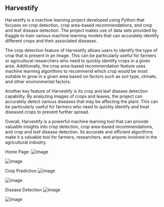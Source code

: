 ## Harvestify

Harvestify is a machine learning project developed using Python that focuses on crop  detection, crop area-based recommendations, and crop and leaf disease detection. The project makes use of data sets provided by Kaggle to train various machine learning models that can accurately identify different crops and their associated diseases.

The crop detection feature of Harvestify allows users to identify the type of crop that is present in an image. This can be particularly useful for farmers or agricultural researchers who need to quickly identify crops in a given area. Additionally, the crop area-based recommendation feature uses machine learning algorithms to recommend which crop would be most suitable to grow in a given area based on factors such as soil type, climate, and other environmental factors.

Another key feature of Harvestify is its crop and leaf disease detection capability. By analyzing images of crops and leaves, the project can accurately detect various diseases that may be affecting the plant. This can be particularly useful for farmers who need to quickly identify and treat diseased crops to prevent further spread.

Overall, Harvestify is a powerful machine learning tool that can provide valuable insights into crop detection, crop area-based recommendations, and crop and leaf disease detection. Its accurate and efficient algorithms make it a valuable tool for farmers, researchers, and anyone involved in the agricultural industry.

Home Page:
![image](https://github.com/tejas11054/Harvestify/assets/140798292/402c894d-ec49-4697-b8de-c7033a8f1e5b)

![image](https://github.com/tejas11054/Harvestify/assets/140798292/d78d6ab5-bac0-48fe-bf5b-3f951adf5977)

Crop Prediction
![image](https://github.com/tejas11054/Harvestify/assets/140798292/c6c70302-1527-412c-8acd-91a740e88f07)

![image](https://github.com/tejas11054/Harvestify/assets/140798292/1f005cac-4276-4f0a-bdc0-f0aba296efae)

Disease Detection
![image](https://github.com/tejas11054/Harvestify/assets/140798292/27920b84-672a-4eee-8276-dec12e266d45)

![image](https://github.com/tejas11054/Harvestify/assets/140798292/c7077fac-6257-4b05-ab77-a3a3dd307ddd)





